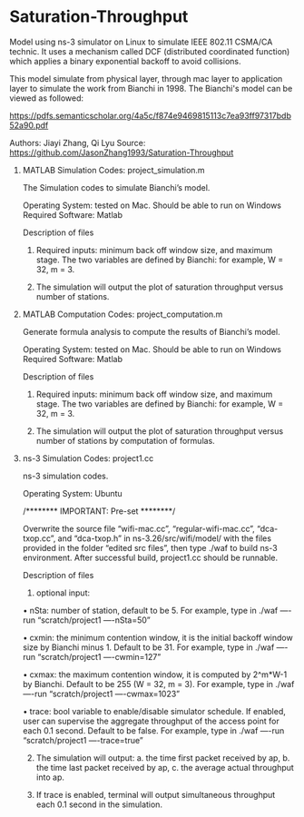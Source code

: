 # Saturation-Throughput
Model using ns-3 simulator on Linux to simulate IEEE 802.11 CSMA/CA technic. It uses a mechanism called DCF (distributed coordinated function) which applies a binary exponential backoff to avoid collisions.

This model simulate from physical layer, through mac layer to application layer to simulate the work from Bianchi in 1998. The Bianchi's model can be viewed as followed:

https://pdfs.semanticscholar.org/4a5c/f874e9469815113c7ea93ff97317bdb52a90.pdf

Authors: Jiayi Zhang, Qi Lyu
Source: https://github.com/JasonZhang1993/Saturation-Throughput

1. MATLAB Simulation Codes: project_simulation.m

	The Simulation codes to simulate Bianchi’s model.

	Operating System: tested on Mac. Should be able to run on Windows
	Required Software: Matlab

	Description of files

	1) Required inputs: minimum back off window size, and maximum stage. The two variables are defined by Bianchi: for example, W = 32, m = 3.

	2) The simulation will output the plot of saturation throughput versus number of stations.

2. MATLAB Computation Codes: project_computation.m

	Generate formula analysis to compute the results of Bianchi’s model.

	Operating System: tested on Mac. Should be able to run on Windows
	Required Software: Matlab

	Description of files

	1) Required inputs: minimum back off window size, and maximum stage. The two variables are defined by Bianchi: for example, W = 32, m = 3.

	2) The simulation will output the plot of saturation throughput versus number of stations by computation of formulas.

3. ns-3 Simulation Codes: project1.cc
	
	ns-3 simulation codes.
	
	Operating System: Ubuntu

	/******** IMPORTANT: Pre-set ********/

	Overwrite the source file “wifi-mac.cc”, “regular-wifi-mac.cc”, “dca-txop.cc”, and “dca-txop.h” in ns-3.26/src/wifi/model/ with the files provided in the folder “edited src files”, then type ./waf to build ns-3 environment. After successful build, project1.cc should be runnable.

	Description of files

	1) optional input:

	• nSta: number of station, default to be 5. For example, type in ./waf —-run “scratch/project1 —-nSta=50”

	• cxmin: the minimum contention window, it is the initial backoff window size by Bianchi minus 1. Default to be 31. For example, type in ./waf —-run “scratch/project1 —-cwmin=127”

	• cxmax: the maximum contention window, it is computed by 2^m*W-1 by Bianchi. Default to be 255 (W = 32, m = 3). For example, type in ./waf —-run “scratch/project1 —-cwmax=1023”

	• trace: bool variable to enable/disable simulator schedule. If enabled, user can supervise the aggregate throughput of the access point for each 0.1 second. Default to be false. For example, type in ./waf —-run “scratch/project1 —-trace=true”

	2) The simulation will output: a. the time first packet received by ap, b. the time last packet received by ap, c. the average actual throughput into ap.

	3) If trace is enabled, terminal will output simultaneous throughput each 0.1 second in the simulation.

	
	

	
